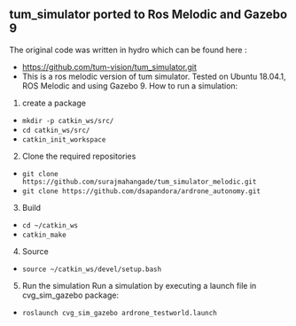 ## tum_simulator ported to Ros Melodic and Gazebo 9
The original code was written in hydro which can be found here :
* https://github.com/tum-vision/tum_simulator.git
* This is a ros melodic version of tum simulator.
Tested on Ubuntu 18.04.1, ROS Melodic and using Gazebo 9.
How to run a simulation:
1. create a package
* `mkdir -p catkin_ws/src/`
* `cd catkin_ws/src/`
* `catkin_init_workspace`
2. Clone the required repositories
* `git clone https://github.com/surajmahangade/tum_simulator_melodic.git`
* `git clone https://github.com/dsapandora/ardrone_autonomy.git`
3. Build
* `cd ~/catkin_ws`
* `catkin_make`
4. Source
* `source ~/catkin_ws/devel/setup.bash`
5. Run the simulation
Run a simulation by executing a launch file in cvg_sim_gazebo package: 

* `roslaunch cvg_sim_gazebo ardrone_testworld.launch`

